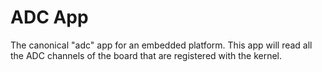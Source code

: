 ADC App
=========

The canonical "adc" app for an embedded platform. This app will
read all the ADC channels of the board that are registered with the kernel.


